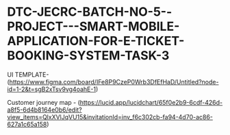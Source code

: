 # DTC-JECRC-BATCH-NO-5--PROJECT---SMART-MOBILE-APPLICATION-FOR-E-TICKET-BOOKING-SYSTEM-TASK-3

UI TEMPLATE- (https://www.figma.com/board/IFe8P9CzeP0Wrb3DfEfHaD/Untitled?node-id=1-2&t=sgB2xTsv9vg4oahE-1)

Customer journey map - (https://lucid.app/lucidchart/65f0e2b9-6cdf-426d-a8f5-6d4b8164e0b6/edit?view_items=QlxXVlJqVU15&invitationId=inv_f6c302cb-fa94-4d70-ac86-627a1c65a158)
